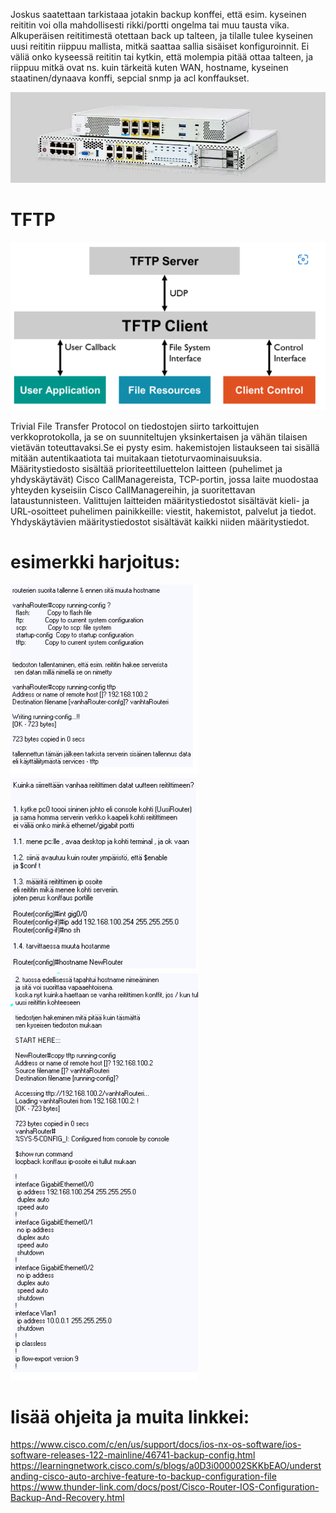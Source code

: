 Joskus saatettaan tarkistaaa jotakin backup konffei, että esim. kyseinen reititin voi olla mahdollisesti rikki/portti ongelma tai muu tausta vika. Alkuperäisen reititimestä otettaan back up talteen, ja tilalle tulee kyseinen uusi reititin riippuu mallista, mitkä saattaa sallia sisäiset konfiguroinnit. Ei väliä onko kyseessä reititin tai kytkin, että molempia pitää ottaa talteen, ja riippuu mitkä ovat ns. kuin tärkeitä kuten WAN, hostname, kyseinen staatinen/dynaava konffi, sepcial snmp ja acl konffaukset.

<img src="images/cisco-backup-routers-1.PNG" width="550">

# TFTP

<img src="images/tftp_server_dia.png" width="550">

Trivial File Transfer Protocol on tiedostojen siirto tarkoittujen verkkoprotokolla, ja se on suunniteltujen yksinkertaisen ja vähän tilaisen vietävän toteuttavaksi.Se ei pysty esim. hakemistojen listaukseen tai sisällä mitään autentikaatiota tai muitakaan tietoturvaominaisuuksia. Määritystiedosto sisältää prioriteettiluettelon laitteen (puhelimet ja yhdyskäytävät) Cisco CallManagereista, TCP-portin, jossa laite muodostaa yhteyden kyseisiin Cisco CallManagereihin, ja suoritettavan lataustunnisteen. Valittujen laitteiden määritystiedostot sisältävät kieli- ja URL-osoitteet puhelimen painikkeille: viestit, hakemistot, palvelut ja tiedot. Yhdyskäytävien määritystiedostot sisältävät kaikki niiden määritystiedot.

# esimerkki harjoitus:


<img src="images/backup-conf-1.PNG" width="300"> 
<img src="images/backup-conf-2.PNG" width="300"> <br>
<img src="images/backup-conf-3.PNG" width="300">


# lisää ohjeita ja muita linkkei: <br>
https://www.cisco.com/c/en/us/support/docs/ios-nx-os-software/ios-software-releases-122-mainline/46741-backup-config.html  <br>
https://learningnetwork.cisco.com/s/blogs/a0D3i000002SKKbEAO/understanding-cisco-auto-archive-feature-to-backup-configuration-file  <br>
https://www.thunder-link.com/docs/post/Cisco-Router-IOS-Configuration-Backup-And-Recovery.html  <br>

